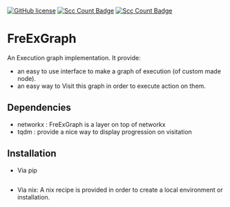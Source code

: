 [![GitHub license](https://img.shields.io/badge/license-MIT-blue.svg)](https://raw.githubusercontent.com/FreeYourSoul/FreExGraph/master/LICENSE)
[![Scc Count Badge](https://sloc.xyz/github/FreeYourSoul/FreExGraph/)](https://github.com/FreeYourSoul/FreExGraph/)
[![Scc Count Badge](https://sloc.xyz/github/FreeYourSoul/FreExGraph/?category=code)](https://github.com/FreeYourSoul/FreExGraph/)

# FreExGraph
An Execution graph implementation.
It provide:
* an easy to use interface to make a graph of execution (of custom made node).
* an easy way to Visit this graph in order to execute action on them.

## Dependencies

* networkx : FreExGraph is a layer on top of networkx 
* tqdm : provide a nice way to display progression on visitation

## Installation

* Via pip
```shell
```

* Via nix: A nix recipe is provided in order to create a local environment or installation.
```shell
```